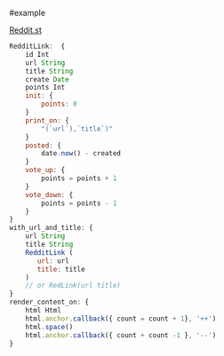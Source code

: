 #example

[Reddit.st](http://web.archive.org/web/20110122114420/http://homepage.mac.com/svc/Reddit.st/)


```js
RedditLink:  {
    id Int
    url String
    title String
    create Date
    points Int
    init: {
        points: 0
    }
    print_on: {
        "(`url`),`title`)"
    }
    posted: {
        date.now() - created
    }
    vote_up: {
        points = points + 1
    }
    vote_down: {
        points = points - 1
    }
}
with_url_and_title: {
    url String
    title String
    RedditLink (
       url: url
       title: title
    )
    // or RedLink(url title)
}
render_content_on: {
    html Html
    html.anchor.callback({ count = count + 1}, '++')
    html.space()
    html.anchor.callback({ count + count -1 }, '--')
}

```
